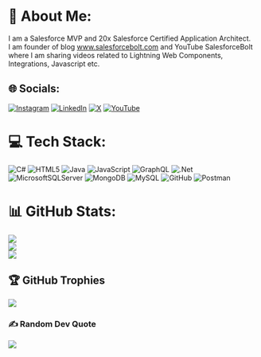 # 💫 About Me:
I am a Salesforce MVP and 20x Salesforce Certified Application Architect. <br>I am founder of blog www.salesforcebolt.com and YouTube SalesforceBolt where I am sharing videos related to Lightning Web Components, Integrations, Javascript etc.<br>


## 🌐 Socials:
[![Instagram](https://img.shields.io/badge/Instagram-%23E4405F.svg?logo=Instagram&logoColor=white)](https://instagram.com/@iamkapilbatra) [![LinkedIn](https://img.shields.io/badge/LinkedIn-%230077B5.svg?logo=linkedin&logoColor=white)](https://linkedin.com/in/hellokapil) [![X](https://img.shields.io/badge/X-black.svg?logo=X&logoColor=white)](https://x.com/iamkapilbatra) [![YouTube](https://img.shields.io/badge/YouTube-%23FF0000.svg?logo=YouTube&logoColor=white)](https://youtube.com/@SalesforceBolt) 

# 💻 Tech Stack:
![C#](https://img.shields.io/badge/c%23-%23239120.svg?style=for-the-badge&logo=csharp&logoColor=white) ![HTML5](https://img.shields.io/badge/html5-%23E34F26.svg?style=for-the-badge&logo=html5&logoColor=white) ![Java](https://img.shields.io/badge/java-%23ED8B00.svg?style=for-the-badge&logo=openjdk&logoColor=white) ![JavaScript](https://img.shields.io/badge/javascript-%23323330.svg?style=for-the-badge&logo=javascript&logoColor=%23F7DF1E) ![GraphQL](https://img.shields.io/badge/-GraphQL-E10098?style=for-the-badge&logo=graphql&logoColor=white) ![.Net](https://img.shields.io/badge/.NET-5C2D91?style=for-the-badge&logo=.net&logoColor=white) ![MicrosoftSQLServer](https://img.shields.io/badge/Microsoft%20SQL%20Server-CC2927?style=for-the-badge&logo=microsoft%20sql%20server&logoColor=white) ![MongoDB](https://img.shields.io/badge/MongoDB-%234ea94b.svg?style=for-the-badge&logo=mongodb&logoColor=white) ![MySQL](https://img.shields.io/badge/mysql-4479A1.svg?style=for-the-badge&logo=mysql&logoColor=white) ![GitHub](https://img.shields.io/badge/github-%23121011.svg?style=for-the-badge&logo=github&logoColor=white) ![Postman](https://img.shields.io/badge/Postman-FF6C37?style=for-the-badge&logo=postman&logoColor=white)
# 📊 GitHub Stats:
![](https://github-readme-stats.vercel.app/api?username=batra-kapil&theme=dark&hide_border=false&include_all_commits=false&count_private=false)<br/>
![](https://github-readme-streak-stats.herokuapp.com/?user=batra-kapil&theme=dark&hide_border=false)<br/>
![](https://github-readme-stats.vercel.app/api/top-langs/?username=batra-kapil&theme=dark&hide_border=false&include_all_commits=false&count_private=false&layout=compact)

## 🏆 GitHub Trophies
![](https://github-profile-trophy.vercel.app/?username=batra-kapil&theme=radical&no-frame=false&no-bg=true&margin-w=4)

### ✍️ Random Dev Quote
![](https://quotes-github-readme.vercel.app/api?type=horizontal&theme=radical)

<!-- Proudly created with GPRM ( https://gprm.itsvg.in ) -->

